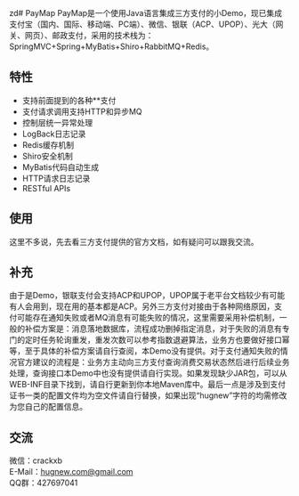 zd# PayMap
PayMap是一个使用Java语言集成三方支付的小Demo，现已集成支付宝（国内、国际、移动端、PC端）、微信、银联（ACP、UPOP）、光大（网关、网页）、邮政支付，采用的技术栈为：SpringMVC+Spring+MyBatis+Shiro+RabbitMQ+Redis。
## 特性
* 支持前面提到的各种**支付
* 支付请求调用支持HTTP和异步MQ
* 控制层统一异常处理
* LogBack日志记录
* Redis缓存机制
* Shiro安全机制
* MyBatis代码自动生成
* HTTP请求日志记录
* RESTful APIs    

## 使用
这里不多说，先去看三方支付提供的官方文档，如有疑问可以跟我交流。

## 补充
由于是Demo，银联支付会支持ACP和UPOP，UPOP属于老平台文档较少有可能有人会用到，现在用的基本都是ACP。另外三方支付对接由于各种网络原因，支付可能存在通知失败或者MQ消息有可能失败的情况，这里需要采用补偿机制，一般的补偿方案是：消息落地数据库，流程成功删掉指定消息，对于失败的消息有专门的定时任务轮询重发，重发次数可以参考指数退避算法，业务方也要做好接口幂等，至于具体的补偿方案请自行查阅，本Demo没有提供。对于支付通知失败的情况官方建议的流程是：业务方主动向三方支付查询消费交易状态然后进行后续业务处理，查询接口本Demo中也没有提供请自行实现。如果发现缺少JAR包，可以从WEB-INF目录下找到，请自行更新到你本地Maven库中。最后一点是涉及到支付证书一类的配置文件均为空文件请自行替换，如果出现“hugnew”字符的均需修改为您自己的配置信息。

## 交流
微信：crackxb  
E-Mail：hugnew.com@gmail.com  
QQ群：427697041  
